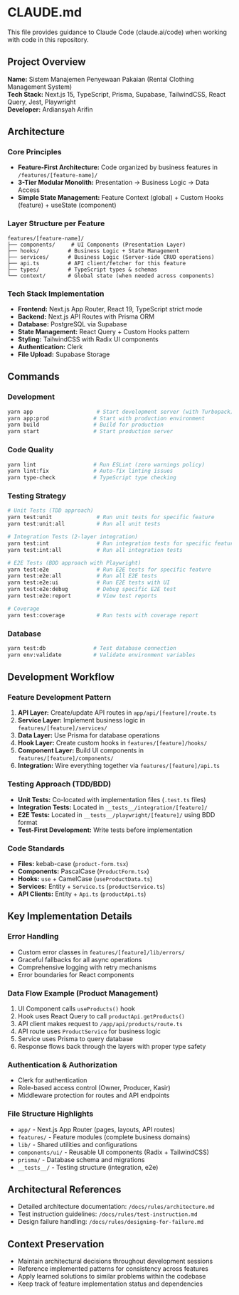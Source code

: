 # CLAUDE.md

This file provides guidance to Claude Code (claude.ai/code) when working with code in this repository.

## Project Overview

**Name:** Sistem Manajemen Penyewaan Pakaian (Rental Clothing Management System)  
**Tech Stack:** Next.js 15, TypeScript, Prisma, Supabase, TailwindCSS, React Query, Jest, Playwright  
**Developer:** Ardiansyah Arifin

## Architecture

### Core Principles
- **Feature-First Architecture:** Code organized by business features in `/features/[feature-name]/`
- **3-Tier Modular Monolith:** Presentation → Business Logic → Data Access
- **Simple State Management:** Feature Context (global) + Custom Hooks (feature) + useState (component)

### Layer Structure per Feature
```
features/[feature-name]/
├── components/     # UI Components (Presentation Layer)
├── hooks/         # Business Logic + State Management
├── services/      # Business Logic (Server-side CRUD operations)
├── api.ts         # API client/fetcher for this feature
├── types/         # TypeScript types & schemas
└── context/       # Global state (when needed across components)
```

### Tech Stack Implementation
- **Frontend:** Next.js App Router, React 19, TypeScript strict mode
- **Backend:** Next.js API Routes with Prisma ORM
- **Database:** PostgreSQL via Supabase
- **State Management:** React Query + Custom Hooks pattern
- **Styling:** TailwindCSS with Radix UI components
- **Authentication:** Clerk
- **File Upload:** Supabase Storage

## Commands

### Development
```bash
yarn app                    # Start development server (with Turbopack)
yarn app:prod              # Start with production environment
yarn build                 # Build for production
yarn start                 # Start production server
```

### Code Quality
```bash
yarn lint                  # Run ESLint (zero warnings policy)
yarn lint:fix              # Auto-fix linting issues
yarn type-check            # TypeScript type checking
```

### Testing Strategy
```bash
# Unit Tests (TDD approach)
yarn test:unit              # Run unit tests for specific feature
yarn test:unit:all          # Run all unit tests

# Integration Tests (2-layer integration)
yarn test:int               # Run integration tests for specific feature  
yarn test:int:all           # Run all integration tests

# E2E Tests (BDD approach with Playwright)
yarn test:e2e               # Run E2E tests for specific feature
yarn test:e2e:all           # Run all E2E tests
yarn test:e2e:ui            # Run E2E tests with UI
yarn test:e2e:debug         # Debug specific E2E test
yarn test:e2e:report        # View test reports

# Coverage
yarn test:coverage          # Run tests with coverage report
```

### Database
```bash
yarn test:db               # Test database connection
yarn env:validate          # Validate environment variables
```

## Development Workflow

### Feature Development Pattern
1. **API Layer:** Create/update API routes in `app/api/[feature]/route.ts`
2. **Service Layer:** Implement business logic in `features/[feature]/services/`
3. **Data Layer:** Use Prisma for database operations
4. **Hook Layer:** Create custom hooks in `features/[feature]/hooks/`
5. **Component Layer:** Build UI components in `features/[feature]/components/`
6. **Integration:** Wire everything together via `features/[feature]/api.ts`

### Testing Approach (TDD/BDD)
- **Unit Tests:** Co-located with implementation files (`.test.ts` files)
- **Integration Tests:** Located in `__tests__/integration/[feature]/`
- **E2E Tests:** Located in `__tests__/playwright/[feature]/` using BDD format
- **Test-First Development:** Write tests before implementation

### Code Standards
- **Files:** kebab-case (`product-form.tsx`)
- **Components:** PascalCase (`ProductForm.tsx`)
- **Hooks:** `use` + CamelCase (`useProductData.ts`)
- **Services:** Entity + `Service.ts` (`productService.ts`)
- **API Clients:** Entity + `Api.ts` (`productApi.ts`)

## Key Implementation Details

### Error Handling
- Custom error classes in `features/[feature]/lib/errors/`
- Graceful fallbacks for all async operations
- Comprehensive logging with retry mechanisms
- Error boundaries for React components

### Data Flow Example (Product Management)
1. UI Component calls `useProducts()` hook
2. Hook uses React Query to call `productApi.getProducts()`
3. API client makes request to `/app/api/products/route.ts`
4. API route uses `ProductService` for business logic
5. Service uses Prisma to query database
6. Response flows back through the layers with proper type safety

### Authentication & Authorization
- Clerk for authentication
- Role-based access control (Owner, Producer, Kasir)
- Middleware protection for routes and API endpoints

### File Structure Highlights
- `app/` - Next.js App Router (pages, layouts, API routes)
- `features/` - Feature modules (complete business domains)
- `lib/` - Shared utilities and configurations
- `components/ui/` - Reusable UI components (Radix + TailwindCSS)
- `prisma/` - Database schema and migrations
- `__tests__/` - Testing structure (integration, e2e)

## Architectural References
- Detailed architecture documentation: `/docs/rules/architecture.md`
- Test instruction guidelines: `/docs/rules/test-instruction.md`
- Design failure handling: `/docs/rules/designing-for-failure.md`

## Context Preservation
- Maintain architectural decisions throughout development sessions
- Reference implemented patterns for consistency across features
- Apply learned solutions to similar problems within the codebase
- Keep track of feature implementation status and dependencies